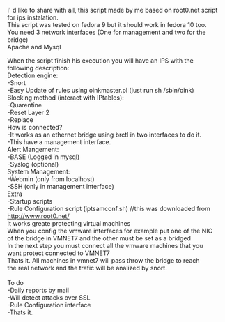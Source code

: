 I' d like to share with all, this script made by me based on root0.net
script for ips instalation.<br>
This script was tested on fedora 9 but it should work in fedora 10 too.<br>
You need 3 network interfaces (One for management and two for the bridge)<br>
Apache and Mysql<br>

When the script finish his execution you will have an IPS with the<br>
following description:<br>
Detection engine:<br>
-Snort<br>
-Easy Update of rules using oinkmaster.pl (just run sh /sbin/oink)<br>
Blocking method (interact with IPtables):<br>
-Quarentine<br>
-Reset Layer 2<br>
-Replace<br>
How is connected?<br>
-It works as an ethernet bridge using brctl in two interfaces to do it.<br>
-This have a management interface.<br>
Alert Mangement:<br>
-BASE (Logged in mysql)<br>
-Syslog (optional)<br>
System Management:<br>
-Webmin (only from localhost)<br>
-SSH (only in management interface)<br>
Extra<br>
-Startup scripts<br>
-Rule Configuration script (iptsamconf.sh) //this was downloaded from<br>
<a href='http://www.root0.net/'>http://www.root0.net/</a><br>
It works greate protecting virtual machines<br>
When you config the vmware interfaces for example put one of the NIC<br>
of the bridge in VMNET7 and  the other must be set as a bridged<br>
In the next step you must connect all the vmware machines that you<br>
want protect connected to VMNET7<br>
Thats it. All machines in vmnet7 will pass throw the bridge to reach<br>
the real network and the trafic will be analized by snort.<br>
<br>
To do<br>
-Daily reports by mail<br>
-Will detect attacks over SSL<br>
-Rule Configuration interface<br>
-Thats it.<br>